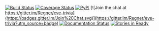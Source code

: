 [![Build Status](https://travis-ci.org/Regner/thanatos.svg)](https://travis-ci.org/Regner/thanatos)
[![Coverage Status](https://coveralls.io/repos/Regner/thanatos/badge.svg?branch=master)](https://coveralls.io/r/Regner/thanatos?branch=master)
[![PyPI](http://img.shields.io/pypi/v/Thanatos.svg)](https://pypi.python.org/pypi/Thanatos)
[![Join the chat at https://gitter.im/Regner/eve-trivia](https://badges.gitter.im/Join%20Chat.svg)](https://gitter.im/Regner/eve-trivia?utm_source=badge)
[![Documentation Status](https://readthedocs.org/projects/thanatos/badge/)](https://thanatos.readthedocs.org/en/latest/)
[![Stories in Ready](https://badge.waffle.io/Regner/thanatos.svg?label=ready&title=Ready)](http://waffle.io/Regner/thanatos)
